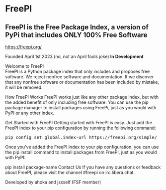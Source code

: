 # FreePI

## FreePI is the Free Package Index, a version of PyPi that includes ONLY 100% Free Software
https://freepi.org/

Founded April 1st 2023 (no, not an April fools joke)
**In Development**

Welcome to FreePI
<br />
FreePI is a Python package index that only includes and proposes free software. We reject nonfree software and documentation. If we discover that any nonfree software or documentation has been included by mistake, it will be removed.

How FreePI Works
FreePI works just like any other package index, but with the added benefit of only including free software. You can use the pip package manager to install packages using FreePi, just as you would with PyPI or any other index.

Get Started with FreePI
Getting started with FreePI is easy. Just add the FreePI index to your pip configuration by running the following command:
<pre>pip config set global.index-url https://freepi.org/simple/</pre>

Once you've added the FreePI index to your pip configuration, you can use the pip install command to install packages from FreePI, just as you would with PyPI:

pip install package-name
Contact Us
If you have any questions or feedback about FreePI, please visit the channel #freepi on irc.libera.chat.

Developed by ahoka and jsxself (FSF member)


